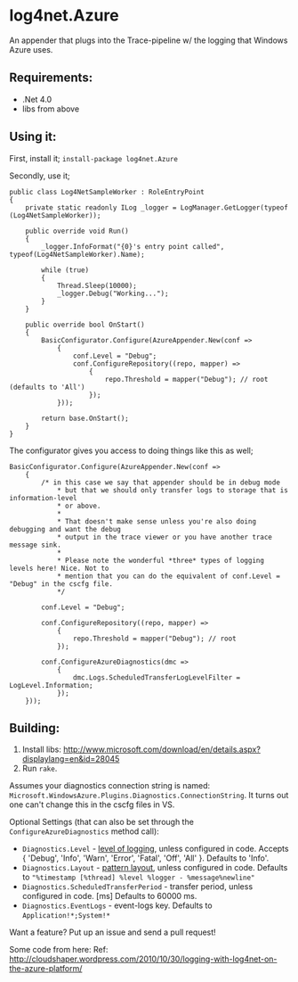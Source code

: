 # log4net.Azure

An appender that plugs into the Trace-pipeline w/ the logging that Windows Azure uses.

## Requirements:

 * .Net 4.0
 * libs from above

## Using it:

First, install it; `install-package log4net.Azure`

Secondly, use it;

```
public class Log4NetSampleWorker : RoleEntryPoint
{
	private static readonly ILog _logger = LogManager.GetLogger(typeof (Log4NetSampleWorker));

	public override void Run()
	{
		_logger.InfoFormat("{0}'s entry point called", typeof(Log4NetSampleWorker).Name);

		while (true)
		{
			Thread.Sleep(10000);
			_logger.Debug("Working...");
		}
	}

	public override bool OnStart()
	{
		BasicConfigurator.Configure(AzureAppender.New(conf =>
			{
				conf.Level = "Debug";
				conf.ConfigureRepository((repo, mapper) =>
					{
						repo.Threshold = mapper("Debug"); // root (defaults to 'All')
					});
			}));

		return base.OnStart();
	}
}
```

The configurator gives you access to doing things like this as well;

```
BasicConfigurator.Configure(AzureAppender.New(conf =>
	{
		/* in this case we say that appender should be in debug mode
			* but that we should only transfer logs to storage that is information-level
			* or above.
			* 
			* That doesn't make sense unless you're also doing debugging and want the debug
			* output in the trace viewer or you have another trace message sink.
			* 
			* Please note the wonderful *three* types of logging levels here! Nice. Not to
			* mention that you can do the equivalent of conf.Level = "Debug" in the cscfg file.
			*/

		conf.Level = "Debug";

		conf.ConfigureRepository((repo, mapper) =>
			{
				repo.Threshold = mapper("Debug"); // root
			});

		conf.ConfigureAzureDiagnostics(dmc =>
			{
				dmc.Logs.ScheduledTransferLogLevelFilter = LogLevel.Information;
			});
	}));
```

## Building:

 1. Install libs: http://www.microsoft.com/download/en/details.aspx?displaylang=en&id=28045
 2. Run `rake`.

Assumes your diagnostics connection string is named: `Microsoft.WindowsAzure.Plugins.Diagnostics.ConnectionString`. It turns out one can't change this in the cscfg files in VS.

Optional Settings (that can also be set through the `ConfigureAzureDiagnostics` method call):

 * `Diagnostics.Level` - [level of logging](http://logging.apache.org/log4net/release/manual/introduction.html), unless configured in code. Accepts { 'Debug', 'Info', 'Warn', 'Error', 'Fatal', 'Off', 'All' }. Defaults to 'Info'.
 * `Diagnostics.Layout` - [pattern layout](http://logging.apache.org/log4net/release/sdk/log4net.Layout.PatternLayout.html), unless configured in code. Defaults to `"%timestamp [%thread] %level %logger - %message%newline"`
 * `Diagnostics.ScheduledTransferPeriod` - transfer period, unless configured in code. [ms] Defaults to 60000 ms.
 * `Diagnostics.EventLogs` - event-logs key. Defaults to `Application!*;System!*`

Want a feature? Put up an issue and send a pull request!

Some code from here:
Ref: http://cloudshaper.wordpress.com/2010/10/30/logging-with-log4net-on-the-azure-platform/